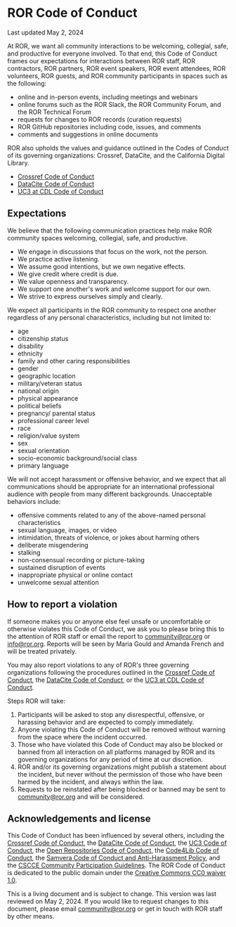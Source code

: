 # ROR Code of Conduct

Last updated May 2, 2024

At ROR, we want all community interactions to be welcoming, collegial, safe, and productive for everyone involved. To that end, this Code of Conduct frames our expectations for interactions between ROR staff, ROR contractors, ROR partners, ROR event speakers, ROR event attendees, ROR volunteers, ROR guests, and ROR community participants in spaces such as the following:

- online and in-person events, including meetings and webinars 
- online forums such as the ROR Slack, the ROR Community Forum, and the ROR Technical Forum
- requests for changes to ROR records (curation requests)
- ROR GitHub repositories including code, issues, and comments
- comments and suggestions in online documents

ROR also upholds the values and guidance outlined in the Codes of Conduct of its governing organizations: Crossref, DataCite, and the California Digital Library. 

- [Crossref Code of Conduct](https://www.crossref.org/code-of-conduct/)
- [DataCite Code of Conduct](https://datacite.org/code-of-conduct.html)
- [UC3 at CDL Code of Conduct](https://www.cdlib.org/uc3/code-of-conduct/)

## Expectations
We believe that the following communication practices help make ROR community spaces welcoming, collegial, safe, and productive.
- We engage in discussions that focus on the work, not the person.
- We practice active listening.
- We assume good intentions, but we own negative effects.
- We give credit where credit is due.
- We value openness and transparency.
- We support one another's work and welcome support for our own.
- We strive to express ourselves simply and clearly.

We expect all participants in the ROR community to respect one another regardless of any personal characteristics, including but not limited to:
- age
- citizenship status
- disability
- ethnicity
- family and other caring responsibilities
- gender
- geographic location
- military/veteran status
- national origin 
- physical appearance
- political beliefs
- pregnancy/ parental status
- professional career level
- race
- religion/value system
- sex
- sexual orientation
- socio-economic background/social class
- primary language

We will not accept harassment or offensive behavior, and we expect that all communications should be appropriate for an international professional audience with people from many different backgrounds. Unacceptable behaviors include:
- offensive comments related to any of the above-named personal characteristics
- sexual language, images, or video
- intimidation, threats of violence, or jokes about harming others
- deliberate misgendering
- stalking
- non-consensual recording or picture-taking
- sustained disruption of events
- inappropriate physical or online contact
- unwelcome sexual attention

## How to report a violation
If someone makes you or anyone else feel unsafe or uncomfortable or otherwise violates this Code of Conduct, we ask you to please bring this to the attention of ROR staff or email the report to community@ror.org or info@ror.org. Reports will be seen by Maria Gould and Amanda French and will be treated privately. 

You may also report violations to any of ROR's three governing organizations following the procedures outlined in the [Crossref Code of Conduct](https://www.crossref.org/code-of-conduct/), the [DataCite Code of Conduct](https://datacite.org/code-of-conduct.html), or the [UC3 at CDL Code of Conduct](https://www.cdlib.org/uc3/code-of-conduct/). 

Steps ROR will take: 

1. Participants will be asked to stop any disrespectful, offensive, or harassing behavior and are expected to comply immediately.
2. Anyone violating this Code of Conduct will be removed without warning from the space where the incident occurred. 
3. Those who have violated this Code of Conduct may also be blocked or banned from all interaction on all platforms managed by ROR and its governing organizations for any period of time at our discretion. 
4. ROR and/or its governing organizations might publish a statement about the incident, but never without the permission of those who have been harmed by the incident, and always within the law.
5. Requests to be reinstated after being blocked or banned may be sent to community@ror.org and will be considered.

## Acknowledgements and license 
This Code of Conduct has been influenced by several others, including the [Crossref Code of Conduct](https://www.crossref.org/code-of-conduct/), the [DataCite Code of Conduct](https://datacite.org/code-of-conduct.html), the [UC3 Code of Conduct](https://www.cdlib.org/uc3/code-of-conduct/), the [Open Repositories Code of Conduct](https://sparcopen.org/who-we-are/code-of-conduct/), the [Code4Lib Code of Conduct](https://2023.code4lib.org/conduct/), the [Samvera Code of Conduct and Anti-Harassment Policy](https://samvera.atlassian.net/wiki/spaces/samvera/pages/1993338377/Code+of+Conduct+and+Anti-Harassment+Policy), and the [CSCCE Community Participation Guidelines](https://www.cscce.org/community-participation-guidelines/). The ROR Code of Conduct is dedicated to the public domain under the [Creative Commons CC0 waiver 1.0](https://creativecommons.org/publicdomain/zero/1.0/).  

This is a living document and is subject to change. This version was last reviewed on May 2, 2024. If you would like to request changes to this document, please email community@ror.org or get in touch with ROR staff by other means.
```